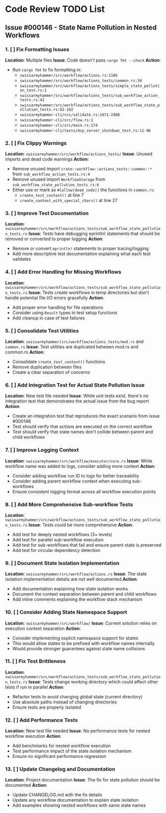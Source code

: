 # Code Review TODO List

## Issue #000146 - State Name Pollution in Nested Workflows

### 1. [ ] Fix Formatting Issues
**Location**: Multiple files
**Issue**: Code doesn't pass `cargo fmt --check`
**Action**:
- Run `cargo fmt` to fix formatting in:
  - `swissarmyhammer/src/workflow/actions.rs:1186`
  - `swissarmyhammer/src/workflow/actions_tests/common.rs:34`
  - `swissarmyhammer/src/workflow/actions_tests/simple_state_pollution_test.rs:1`
  - `swissarmyhammer/src/workflow/actions_tests/sub_workflow_action_tests.rs:42`
  - `swissarmyhammer/src/workflow/actions_tests/sub_workflow_state_pollution_tests.rs:62-182`
  - `swissarmyhammer-cli/src/validate.rs:1971-1988`
  - `swissarmyhammer-cli/src/flow.rs:1`
  - `swissarmyhammer-cli/src/main.rs:174`
  - `swissarmyhammer-cli/tests/mcp_server_shutdown_test.rs:11-96`

### 2. [ ] Fix Clippy Warnings
**Location**: `swissarmyhammer/src/workflow/actions_tests/`
**Issue**: Unused imports and dead code warnings
**Action**:
- Remove unused import `crate::workflow::actions_tests::common::*` from `sub_workflow_action_tests.rs:4`
- Remove unused import `WorkflowStorage` from `sub_workflow_state_pollution_tests.rs:6`
- Either use or mark as `#[allow(dead_code)]` the functions in `common.rs`:
  - `create_test_context()` at line 7
  - `create_context_with_special_chars()` at line 27

### 3. [ ] Improve Test Documentation
**Location**: `swissarmyhammer/src/workflow/actions_tests/sub_workflow_state_pollution_tests.rs`
**Issue**: Tests have debugging eprintln! statements that should be removed or converted to proper logging
**Action**:
- Remove or convert `eprintln!` statements to proper tracing/logging
- Add more descriptive test documentation explaining what each test validates

### 4. [ ] Add Error Handling for Missing Workflows
**Location**: `swissarmyhammer/src/workflow/actions_tests/sub_workflow_state_pollution_tests.rs`
**Issue**: Tests create workflows in temp directories but don't handle potential file I/O errors gracefully
**Action**:
- Add proper error handling for file operations
- Consider using `Result` types in test setup functions
- Add cleanup in case of test failures

### 5. [ ] Consolidate Test Utilities
**Location**: `swissarmyhammer/src/workflow/actions_tests/mod.rs` and `common.rs`
**Issue**: Test utilities are duplicated between mod.rs and common.rs
**Action**:
- Consolidate `create_test_context()` functions
- Remove duplication between files
- Create a clear separation of concerns

### 6. [ ] Add Integration Test for Actual State Pollution Issue
**Location**: New test file needed
**Issue**: While unit tests exist, there's no integration test that demonstrates the actual issue from the bug report
**Action**:
- Create an integration test that reproduces the exact scenario from issue #000146
- Test should verify that actions are executed on the correct workflow
- Test should verify that state names don't collide between parent and child workflows

### 7. [ ] Improve Logging Context
**Location**: `swissarmyhammer/src/workflow/executor/core.rs`
**Issue**: While workflow name was added to logs, consider adding more context
**Action**:
- Consider adding workflow run ID to logs for better traceability
- Consider adding parent workflow context when executing sub-workflows
- Ensure consistent logging format across all workflow execution points

### 8. [ ] Add More Comprehensive Sub-workflow Tests
**Location**: `swissarmyhammer/src/workflow/actions_tests/sub_workflow_state_pollution_tests.rs`
**Issue**: Tests could be more comprehensive
**Action**:
- Add test for deeply nested workflows (3+ levels)
- Add test for parallel sub-workflow execution
- Add test for sub-workflows that fail and ensure parent state is preserved
- Add test for circular dependency detection

### 9. [ ] Document State Isolation Implementation
**Location**: `swissarmyhammer/src/workflow/actions.rs`
**Issue**: The state isolation implementation details are not well documented
**Action**:
- Add documentation explaining how state isolation works
- Document the context separation between parent and child workflows
- Add inline comments explaining the workflow stack mechanism

### 10. [ ] Consider Adding State Namespace Support
**Location**: `swissarmyhammer/src/workflow/`
**Issue**: Current solution relies on execution context separation
**Action**:
- Consider implementing explicit namespace support for states
- This would allow states to be prefixed with workflow names internally
- Would provide stronger guarantees against state name collisions

### 11. [ ] Fix Test Brittleness
**Location**: `swissarmyhammer/src/workflow/actions_tests/sub_workflow_state_pollution_tests.rs`
**Issue**: Tests change working directory which could affect other tests if run in parallel
**Action**:
- Refactor tests to avoid changing global state (current directory)
- Use absolute paths instead of changing directories
- Ensure tests are properly isolated

### 12. [ ] Add Performance Tests
**Location**: New test file needed
**Issue**: No performance tests for nested workflow execution
**Action**:
- Add benchmarks for nested workflow execution
- Test performance impact of the state isolation mechanism
- Ensure no significant performance regression

### 13. [ ] Update Changelog and Documentation
**Location**: Project documentation
**Issue**: The fix for state pollution should be documented
**Action**:
- Update CHANGELOG.md with the fix details
- Update any workflow documentation to explain state isolation
- Add examples showing nested workflows with same state names